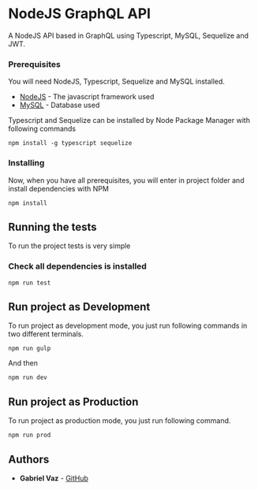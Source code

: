 # NodeJS GraphQL API

A NodeJS API based in GraphQL using Typescript, MySQL, Sequelize and JWT.

### Prerequisites

You will need NodeJS, Typescript, Sequelize and MySQL installed.

* [NodeJS](https://nodejs.org/en/) - The javascript framework used
* [MySQL](https://www.mysql.com/downloads/) - Database used

Typescript and Sequelize can be installed by Node Package Manager with following commands

```
npm install -g typescript sequelize
```

### Installing

Now, when you have all prerequisites, you will enter in project folder and install dependencies with NPM

```
npm install
```

## Running the tests

To run the project tests is very simple

### Check all dependencies is installed

```
npm run test
```

## Run project as Development

To run project as development mode, you just run following commands in two different terminals.

```
npm run gulp
```

And then

```
npm run dev
```

## Run project as Production

To run project as production mode, you just run following command.

```
npm run prod
```

## Authors

* **Gabriel Vaz** - [GitHub](https://github.com/vazgabriel)
